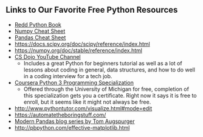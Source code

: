 ## Links to Our Favorite Free Python Resources
 - [Redd Python Book](https://flythereddflagg.github.io/python_book/site/)
 - [Numpy Cheat Sheet](https://python-bootcamp-ucd.github.io/bootcamp2020/Numpy_Python_Cheat_Sheet.pdf)
 - [Pandas Cheat Sheet](https://pandas.pydata.org/Pandas_Cheat_Sheet.pdf)
 - https://docs.scipy.org/doc/scipy/reference/index.html
 - https://numpy.org/doc/stable/reference/index.html
 - [CS Dojo YouTube Channel](https://www.youtube.com/channel/UCxX9wt5FWQUAAz4UrysqK9A)
   - Includes a great Python for beginners tutorial as well as a lot of lessons about coding in general, data structures, and how to do well in a coding interview for a tech job. 
 - [Coursera Python 3 Programming Specialization](https://www.coursera.org/specializations/python-3-programming)
   - Offered through the University of Michigan for free, completion of this specialization gets you a certificate. Right now it says it is free to enroll, but it seems like it might not always be free.
 - http://www.pythontutor.com/visualize.html#mode=edit
 - https://automatetheboringstuff.com/ 
 - [Modern Pandas blog series by Tom Augspurger](https://tomaugspurger.github.io/modern-1-intro.html)
 - http://pbpython.com/effective-matplotlib.html
 
  
